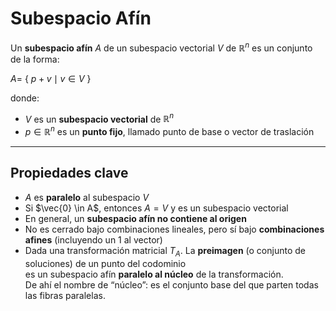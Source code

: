 # Subespacio Afín


Un **subespacio afín** $A$ de un subespacio vectorial $V$ de $\mathbb{R}^n$ es un conjunto de la forma:

$A =$ { $p + v \mid v \in V$ }



donde:

- $V$ es un **subespacio vectorial** de $\mathbb{R}^n$
- $p \in \mathbb{R}^n$ es un **punto fijo**, llamado punto de base o vector de traslación

---

##  Propiedades clave

- $A$ es **paralelo** al subespacio $V$
- Si $\vec{0} \in A$, entonces $A = V$ y es un subespacio vectorial
- En general, un **subespacio afín no contiene al origen**
- No es cerrado bajo combinaciones lineales, pero sí bajo **combinaciones afines** (incluyendo un 1 al vector)
- Dada una transformación matricial $T_A$.  La **preimagen** (o conjunto de soluciones) de un punto del codominio  
  es un subespacio afín **paralelo al núcleo** de la transformación.  
  De ahí el nombre de “núcleo”: es el conjunto base del que parten todas las fibras paralelas. 

